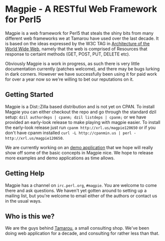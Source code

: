 # Magpie - A RESTful Web Framework for Perl5

Magpie is a web framework for Perl5 that steals the shiny bits from many different web frameworks we at Tamarou have used over the last decade. It is based on the ideas expressed by the W3C TAG in [Architecture of the World Wide Web][1], namely that the web is comprised of Resources that response to certaint methods (GET, POST, PUT, DELETE etc). 

Obviously Magpie is a work in progress, as such there is very little documentation currently (patches welcome), and there may be bugs lurking in dark corners. However we have successfully been using it for paid work for over a year now so we're willing to bet our reputations on it.

## Getting Started

Magpie is a Dist::Zilla based distribution and is not yet on CPAN. To install Magpie you can either checkout the repo and go through the standard dzil setup: `dzil authordeps | cpanm; dzil listdeps | cpanm;` or we have provided an early-look release to make playing with magpie easier. To install the early-look release just run `cpanm http://xrl.us/magpie120650` or if you don't have cpanm installed `curl -L http://cpanmin.us | perl - http://xrl.us/magpie120650`.

We are currently working on an [demo application][2] that we hope will really show off some of the basic concepts in Magpie nice. We hope to release more examples and demo applications as time allows.

## Getting Help

Magpie has a channel on `irc.perl.org`, `#magpie`. You are welcome to come there and ask questions. We haven't yet gotten around to setting up a mailing list, but you're welcome to email either of the authors or contact us in the usual ways.

## Who is this we?

We are the guys behind [Tamarou](http://tamarou.com), a small consulting shop. We've been doing web application for a decade, and consulting for rather less than that.

[1]: http://www.w3.org/TR/2004/REC-webarch-20041215/
[2]: https://github.com/Tamarou/Firebrand
